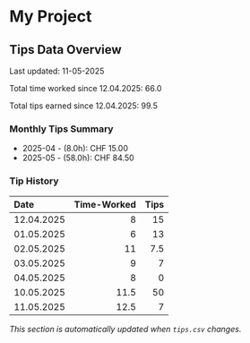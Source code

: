 # My Project

## Tips Data Overview
Last updated: 11-05-2025

Total time worked since 12.04.2025: 66.0

Total tips earned since 12.04.2025: 99.5

### Monthly Tips Summary
- 2025-04 - (8.0h): CHF 15.00
- 2025-05 - (58.0h): CHF 84.50

### Tip History
| Date       |   Time-Worked |   Tips |
|:-----------|--------------:|-------:|
| 12.04.2025 |           8   |   15   |
| 01.05.2025 |           6   |   13   |
| 02.05.2025 |          11   |    7.5 |
| 03.05.2025 |           9   |    7   |
| 04.05.2025 |           8   |    0   |
| 10.05.2025 |          11.5 |   50   |
| 11.05.2025 |          12.5 |    7   |

*This section is automatically updated when `tips.csv` changes.*
